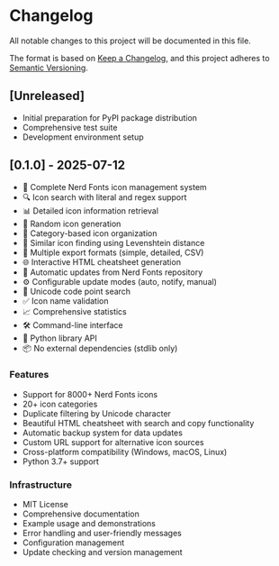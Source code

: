 # Changelog

All notable changes to this project will be documented in this file.

The format is based on [Keep a Changelog](https://keepachangelog.com/en/1.0.0/),
and this project adheres to [Semantic Versioning](https://semver.org/spec/v2.0.0.html).

## [Unreleased]

- Initial preparation for PyPI package distribution
- Comprehensive test suite
- Development environment setup

## [0.1.0] - 2025-07-12

- 🎨 Complete Nerd Fonts icon management system
- 🔍 Icon search with literal and regex support
- 📊 Detailed icon information retrieval
- 🎲 Random icon generation
- 📁 Category-based icon organization
- 🔗 Similar icon finding using Levenshtein distance
- 💾 Multiple export formats (simple, detailed, CSV)
- 🌐 Interactive HTML cheatsheet generation
- 🔄 Automatic updates from Nerd Fonts repository
- ⚙️ Configurable update modes (auto, notify, manual)
- 🎯 Unicode code point search
- ✅ Icon name validation
- 📈 Comprehensive statistics
- 🛠️ Command-line interface
- 🐍 Python library API
- 📦 No external dependencies (stdlib only)

### Features

- Support for 8000+ Nerd Fonts icons
- 20+ icon categories
- Duplicate filtering by Unicode character
- Beautiful HTML cheatsheet with search and copy functionality
- Automatic backup system for data updates
- Custom URL support for alternative icon sources
- Cross-platform compatibility (Windows, macOS, Linux)
- Python 3.7+ support

### Infrastructure

- MIT License
- Comprehensive documentation
- Example usage and demonstrations
- Error handling and user-friendly messages
- Configuration management
- Update checking and version management
